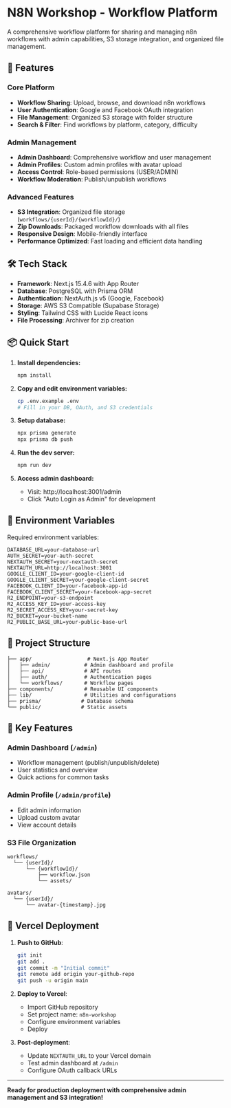# N8N Workshop - Workflow Platform

A comprehensive workflow platform for sharing and managing n8n workflows with admin capabilities, S3 storage integration, and organized file management.

## 🚀 Features

### Core Platform

- **Workflow Sharing**: Upload, browse, and download n8n workflows
- **User Authentication**: Google and Facebook OAuth integration
- **File Management**: Organized S3 storage with folder structure
- **Search & Filter**: Find workflows by platform, category, difficulty

### Admin Management

- **Admin Dashboard**: Comprehensive workflow and user management
- **Admin Profiles**: Custom admin profiles with avatar upload
- **Access Control**: Role-based permissions (USER/ADMIN)
- **Workflow Moderation**: Publish/unpublish workflows

### Advanced Features

- **S3 Integration**: Organized file storage (`workflows/{userId}/{workflowId}/`)
- **Zip Downloads**: Packaged workflow downloads with all files
- **Responsive Design**: Mobile-friendly interface
- **Performance Optimized**: Fast loading and efficient data handling

## 🛠️ Tech Stack

- **Framework**: Next.js 15.4.6 with App Router
- **Database**: PostgreSQL with Prisma ORM
- **Authentication**: NextAuth.js v5 (Google, Facebook)
- **Storage**: AWS S3 Compatible (Supabase Storage)
- **Styling**: Tailwind CSS with Lucide React icons
- **File Processing**: Archiver for zip creation

## 📦 Quick Start

1. **Install dependencies:**

   ```sh
   npm install
   ```

2. **Copy and edit environment variables:**

   ```sh
   cp .env.example .env
   # Fill in your DB, OAuth, and S3 credentials
   ```

3. **Setup database:**

   ```sh
   npx prisma generate
   npx prisma db push
   ```

4. **Run the dev server:**

   ```sh
   npm run dev
   ```

5. **Access admin dashboard:**
   - Visit: http://localhost:3001/admin
   - Click "Auto Login as Admin" for development

## 🔧 Environment Variables

Required environment variables:

```env
DATABASE_URL=your-database-url
AUTH_SECRET=your-auth-secret
NEXTAUTH_SECRET=your-nextauth-secret
NEXTAUTH_URL=http://localhost:3001
GOOGLE_CLIENT_ID=your-google-client-id
GOOGLE_CLIENT_SECRET=your-google-client-secret
FACEBOOK_CLIENT_ID=your-facebook-app-id
FACEBOOK_CLIENT_SECRET=your-facebook-app-secret
R2_ENDPOINT=your-s3-endpoint
R2_ACCESS_KEY_ID=your-access-key
R2_SECRET_ACCESS_KEY=your-secret-key
R2_BUCKET=your-bucket-name
R2_PUBLIC_BASE_URL=your-public-base-url
```

## 📁 Project Structure

```
├── app/                  # Next.js App Router
│   ├── admin/           # Admin dashboard and profile
│   ├── api/             # API routes
│   ├── auth/            # Authentication pages
│   └── workflows/       # Workflow pages
├── components/          # Reusable UI components
├── lib/                 # Utilities and configurations
├── prisma/             # Database schema
└── public/             # Static assets
```

## 🎯 Key Features

### Admin Dashboard (`/admin`)

- Workflow management (publish/unpublish/delete)
- User statistics and overview
- Quick actions for common tasks

### Admin Profile (`/admin/profile`)

- Edit admin information
- Upload custom avatar
- View account details

### S3 File Organization

```
workflows/
  └── {userId}/
      └── {workflowId}/
          ├── workflow.json
          └── assets/

avatars/
  └── {userId}/
      └── avatar-{timestamp}.jpg
```

## 🚀 Vercel Deployment

1. **Push to GitHub**:

   ```bash
   git init
   git add .
   git commit -m "Initial commit"
   git remote add origin your-github-repo
   git push -u origin main
   ```

2. **Deploy to Vercel**:

   - Import GitHub repository
   - Set project name: `n8n-workshop`
   - Configure environment variables
   - Deploy

3. **Post-deployment**:
   - Update `NEXTAUTH_URL` to your Vercel domain
   - Test admin dashboard at `/admin`
   - Configure OAuth callback URLs

---

**Ready for production deployment with comprehensive admin management and S3 integration!**
